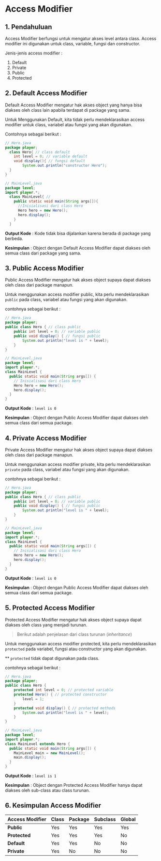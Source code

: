 # Access Modifier

## 1. Pendahuluan
Access Modifier berfungsi untuk mengatur akses level antara class. 
Access modifier ini digunakan untuk class, variable, fungsi dan constructor.

Jenis-jenis access modifier :
1. Default
2. Private
3. Public
4. Protected

## 2. Default Access Modifier
Default Access Modifier mengatur hak akses object yang hanya bisa diakses oleh class lain apabila terdapat di package yang sama.

Untuk Menggunakan Default, kita tidak perlu mendeklarasikan access modifier untuk class, variabel atau fungsi yang akan digunakan. 

Contohnya sebagai berikut :

```java
// Hero.java
package player;
  class Hero{ // class default
    int level = 0; // variable default
    void display(){ // fungsi default
        System.out.println("constructor Hero");
  }
}

// MainLevel.java
package level;
import player.*;
  class MainLevel{ //
    public static void main(String args[]){
      //Inisialisasi dari class Hero
      Hero hero = new Hero();
      hero.display();
    }
  }
```

**Output Kode** : Kode tidak bisa dijalankan karena berada di package yang berbeda.

**Kesimpulan** : Object dengan Default Access Modifier dapat diakses oleh semua class dari package yang sama.

## 3. Public Access Modifier
Public Access Modifier mengatur hak akses object supaya dapat diakses oleh class dari package manapun.

Untuk menggunakan access modifier public, kita perlu mendeklarasikan `public` pada class, variabel atau fungsi yang akan digunakan.

contohnya sebagai berikut :

```java
// Hero.java
package player;
public class Hero { // class public
    public int level = 0; // variable public
    public void display() { // fungsi public
        System.out.println("level is " + level);
    }
}

// MainLevel.java
package level;
import player.*;
class MainLevel {
  public static void main(String args[]) {
    // Inisialisasi dari class Hero
    Hero hero = new Hero();
    hero.display();
  }
}
```
**Output Kode** :
```level is 0```

**Kesimpulan** : Object dengan Public Access Modifier dapat diakses oleh semua class dari semua package.

## 4. Private Access Modifier
Private Access Modifier mengatur hak akses object supaya dapat diakses oleh class dari package manapun.

Untuk menggunakan access modifier private, kita perlu mendeklarasikan `private` pada class, variabel atau fungsi yang akan digunakan.

contohnya sebagai berikut :

```java
// Hero.java
package player;
public class Hero { // class public
    public int level = 0; // variable public
    public void display() { // fungsi public
        System.out.println("level is " + level);
    }
}

// MainLevel.java
package level;
import player.*;
class MainLevel {
  public static void main(String args[]) {
    // Inisialisasi dari class Hero
    Hero hero = new Hero();
    hero.display();
  }
}
```
**Output Kode** :
```level is 0```

**Kesimpulan** : Object dengan Public Access Modifier dapat diakses oleh semua class dari semua package.

## 5. Protected Access Modifier
Protected Access Modifier mengatur hak akses object supaya dapat diakses oleh class yang menjadi turunan.

> Berikut adalah penjelasan dari class turunan (*inheritance*)

Untuk menggunakan access modifier protected, kita perlu mendeklarasikan `protected` pada variabel, fungsi atau constructor yang akan digunakan.

** ``protected`` tidak dapat digunakan pada class.

contohnya sebagai berikut :

```java
// Hero.java
package player;
public class Hero {
    protected int level = 0; // protected variable
    protected Hero() { // protected constructor
        level = 1;
    }
    protected void display() { // protected methods
        System.out.println("level is " + level);
    }
}

// MainLevel.java
package level;
import player.*;
class MainLevel extends Hero {
  public static void main(String args[]) {
    MainLevel main = new MainLevel();
    main.display();
  }
}
```
**Output Kode** :
```level is 1```

**Kesimpulan** : Object dengan Protected Access Modifier hanya dapat diakses oleh sub-class atau class turunan.

## 6. Kesimpulan Access Modifier

Access Modifier | Class | Package | Subclass | Global
------------ | ------------ | ------------ | ------------ | ------------
**Public** | Yes | Yes | Yes |Yes
**Protected** | Yes | Yes | Yes | No
**Default** | Yes | Yes | No | No
**Private** | Yes | No | No | No
